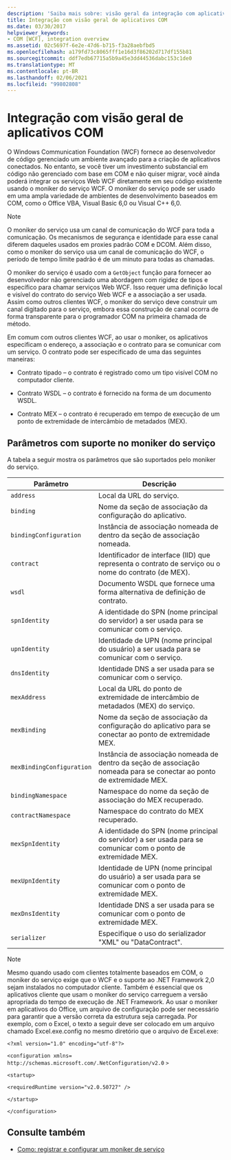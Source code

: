 ```yaml
---
description: 'Saiba mais sobre: visão geral da integração com aplicativos COM'
title: Integração com visão geral de aplicativos COM
ms.date: 03/30/2017
helpviewer_keywords:
- COM [WCF], integration overview
ms.assetid: 02c5697f-6e2e-47d6-b715-f3a28aebfbd5
ms.openlocfilehash: a179fd73c8065fff1e16d3f86202d717df155b81
ms.sourcegitcommit: ddf7edb67715a5b9a45e3dd44536dabc153c1de0
ms.translationtype: MT
ms.contentlocale: pt-BR
ms.lasthandoff: 02/06/2021
ms.locfileid: "99802808"
---
```

# <a name="integrating-with-com-applications-overview"></a>Integração com visão geral de aplicativos COM

O Windows Communication Foundation (WCF) fornece ao desenvolvedor de código gerenciado um ambiente avançado para a criação de aplicativos conectados. No entanto, se você tiver um investimento substancial em código não gerenciado com base em COM e não quiser migrar, você ainda poderá integrar os serviços Web WCF diretamente em seu código existente usando o moniker do serviço WCF. O moniker do serviço pode ser usado em uma ampla variedade de ambientes de desenvolvimento baseados em COM, como o Office VBA, Visual Basic 6,0 ou Visual C++ 6,0.

> [!NOTE]
> O moniker do serviço usa um canal de comunicação do WCF para toda a comunicação. Os mecanismos de segurança e identidade para esse canal diferem daqueles usados em proxies padrão COM e DCOM. Além disso, como o moniker do serviço usa um canal de comunicação do WCF, o período de tempo limite padrão é de um minuto para todas as chamadas.

O moniker do serviço é usado com a `GetObject` função para fornecer ao desenvolvedor não gerenciado uma abordagem com rigidez de tipos e específico para chamar serviços Web WCF. Isso requer uma definição local e visível do contrato do serviço Web WCF e a associação a ser usada. Assim como outros clientes WCF, o moniker do serviço deve construir um canal digitado para o serviço, embora essa construção de canal ocorra de forma transparente para o programador COM na primeira chamada de método.

Em comum com outros clientes WCF, ao usar o moniker, os aplicativos especificam o endereço, a associação e o contrato para se comunicar com um serviço. O contrato pode ser especificado de uma das seguintes maneiras:

- Contrato tipado – o contrato é registrado como um tipo visível COM no computador cliente.

- Contrato WSDL – o contrato é fornecido na forma de um documento WSDL.

- Contrato MEX – o contrato é recuperado em tempo de execução de um ponto de extremidade de intercâmbio de metadados (MEX).

## <a name="parameters-supported-by-the-service-moniker"></a>Parâmetros com suporte no moniker do serviço

A tabela a seguir mostra os parâmetros que são suportados pelo moniker do serviço.

|Parâmetro|Descrição|
|---------------|-----------------|
|`address`|Local da URL do serviço.|
|`binding`|Nome da seção de associação da configuração do aplicativo.|
|`bindingConfiguration`|Instância de associação nomeada de dentro da seção de associação nomeada.|
|`contract`|Identificador de interface (IID) que representa o contrato de serviço ou o nome do contrato (de MEX).|
|`wsdl`|Documento WSDL que fornece uma forma alternativa de definição de contrato.|
|`spnIdentity`|A identidade do SPN (nome principal do servidor) a ser usada para se comunicar com o serviço.|
|`upnIdentity`|Identidade de UPN (nome principal do usuário) a ser usada para se comunicar com o serviço.|
|`dnsIdentity`|Identidade DNS a ser usada para se comunicar com o serviço.|
|`mexAddress`|Local da URL do ponto de extremidade de intercâmbio de metadados (MEX) do serviço.|
|`mexBinding`|Nome da seção de associação da configuração do aplicativo para se conectar ao ponto de extremidade MEX.|
|`mexBindingConfiguration`|Instância de associação nomeada de dentro da seção de associação nomeada para se conectar ao ponto de extremidade MEX.|
|`bindingNamespace`|Namespace do nome da seção de associação do MEX recuperado.|
|`contractNamespace`|Namespace do contrato do MEX recuperado.|
|`mexSpnIdentity`|A identidade do SPN (nome principal do servidor) a ser usada para se comunicar com o ponto de extremidade MEX.|
|`mexUpnIdentity`|Identidade de UPN (nome principal do usuário) a ser usada para se comunicar com o ponto de extremidade MEX.|
|`mexDnsIdentity`|Identidade DNS a ser usada para se comunicar com o ponto de extremidade MEX.|
|`serializer`|Especifique o uso do serializador "XML" ou "DataContract".|

> [!NOTE]
> Mesmo quando usado com clientes totalmente baseados em COM, o moniker do serviço exige que o WCF e o suporte ao .NET Framework 2,0 sejam instalados no computador cliente. Também é essencial que os aplicativos cliente que usam o moniker do serviço carreguem a versão apropriada do tempo de execução de .NET Framework. Ao usar o moniker em aplicativos do Office, um arquivo de configuração pode ser necessário para garantir que a versão correta da estrutura seja carregada. Por exemplo, com o Excel, o texto a seguir deve ser colocado em um arquivo chamado Excel.exe.config no mesmo diretório que o arquivo de Excel.exe:
>
> `<?xml version="1.0" encoding="utf-8"?>`
>
> `<configuration xmlns=` `http://schemas.microsoft.com/.NetConfiguration/v2.0` `>`
>
> `<startup>`
>
> `<requiredRuntime version="v2.0.50727" />`
>
> `</startup>`
>
> `</configuration>`

## <a name="see-also"></a>Consulte também

- [Como: registrar e configurar um moniker de serviço](how-to-register-and-configure-a-service-moniker.md)

